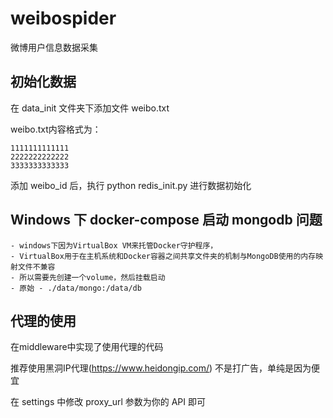 # weibospider
微博用户信息数据采集

## 初始化数据
在 data_init 文件夹下添加文件 weibo.txt
 
weibo.txt内容格式为：
```angular2
1111111111111
2222222222222
3333333333333
```
添加 weibo_id 后，执行 python redis_init.py 进行数据初始化

## Windows 下 docker-compose 启动 mongodb 问题
    - windows下因为VirtualBox VM来托管Docker守护程序，
    - VirtualBox用于在主机系统和Docker容器之间共享文件夹的机制与MongoDB使用的内存映射文件不兼容
    - 所以需要先创建一个volume，然后挂载启动
    - 原始 - ./data/mongo:/data/db

## 代理的使用
在middleware中实现了使用代理的代码

推荐使用黑洞IP代理(https://www.heidongip.com/)  不是打广告，单纯是因为便宜

在 settings 中修改 proxy_url 参数为你的 API 即可
